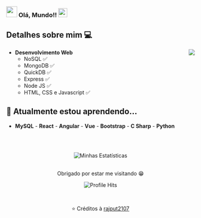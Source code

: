 ### <img src="https://github.com/rajput2107/rajput2107/blob/master/Assets/Hi.gif" width="29px"> Olá, Mundo!!&nbsp;<img src="https://github.com/rajput2107/rajput2107/blob/master/Assets/Earth.gif" width="24px">

## Detalhes sobre mim :computer: 

<img align="right" src="https://github.com/rajput2107/rajput2107/blob/master/Assets/Developer.gif"/>

- **Desenvolvimento Web**
	- NoSQL :white_check_mark:
	- MongoDB :white_check_mark:
    - QuickDB :white_check_mark:
  	- Express :white_check_mark:
  	- Node JS :white_check_mark:
	- HTML, CSS e Javascript :white_check_mark:

## 🌱 Atualmente estou aprendendo...
- **MySQL** - **React** - **Angular** - **Vue** - **Bootstrap** - **C Sharp** - **Python**
<br/>
  <br/>


<p align="center">
<img align="center" src="https://github-readme-stats.vercel.app/api?username=torr7s&theme=dark&show_icons=true" alt="Minhas Estatísticas">
</p>  
<div align="center">
  <br/>
  Obrigado por estar me visitando 😁<br/>
</p>
<p align="center"><img alt="Profile Hits" src="https://hits.seeyoufarm.com/api/count/incr/badge.svg?url=https%3A%2F%2Fgithub.com%2Frajput2107%2F" /></p>
<br/>
<p>

⭐️ Créditos à [rajput2107](https://github.com/rajput2107)
